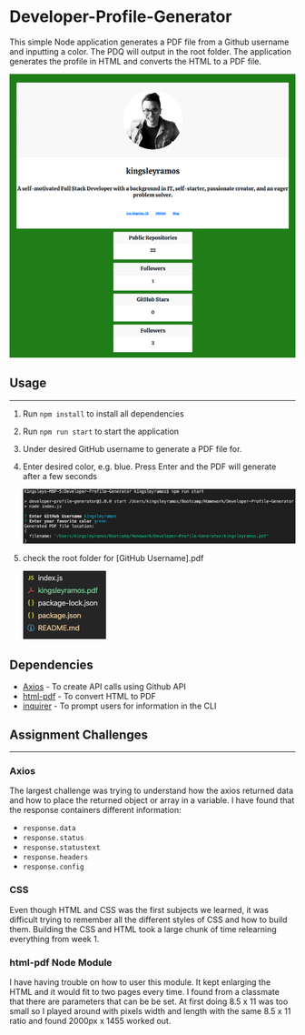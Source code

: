 # Developer-Profile-Generator

This simple Node application generates a PDF file from a Github username and inputting a color. The PDQ will output in the root folder. The application generates the profile in HTML and converts the HTML to a PDF file.

![](images/previewpdf.png)

## Usage
---
1. Run `npm install` to install all dependencies
2. Run `npm run start` to start the application
3. Under desired GitHub username to generate a PDF file for.
4. Enter desired color, e.g. blue. Press Enter and the PDF will generate after a few seconds
    
    ![](images/cli.png)

5. check the root folder for [GitHub Username].pdf

    ![](images/pdf.png)

## Dependencies
 * [Axios]() - To create API calls using Github API
 * [html-pdf]() - To convert HTML to PDF
 * [inquirer]() - To prompt users for information in the CLI

## Assignment Challenges
---
### Axios

The largest challenge was trying to understand how the axios returned data and how to place the returned object or array in a variable. I have found that the response containers different information:

* `response.data`
* `response.status`
* `response.statustext`
* `response.headers`
* `response.config`

### CSS

Even though HTML and CSS was the first subjects we learned, it was difficult trying to remember all the different styles of CSS and how to build them. Building the CSS and HTML took a large chunk of time relearning everything from week 1.

### html-pdf Node Module

I have having trouble on how to user this module. It kept enlarging the HTML and it would fit to two pages every time. I found from a classmate that there are parameters that can be be set. At first doing 8.5 x 11 was too small so I played around with pixels width and length with the same 8.5 x 11 ratio and found 2000px x 1455 worked out.